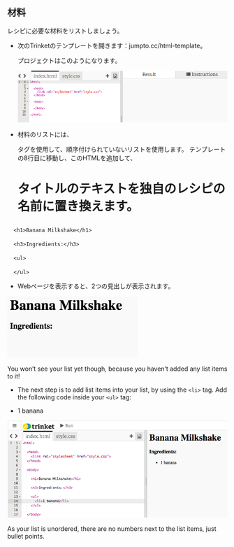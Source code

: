 ## 材料

レシピに必要な材料をリストしましょう。

+ 次のTrinketのテンプレートを開きます：jumpto.cc/html-template。
    
    プロジェクトはこのようになります。
    
    ![スクリーンショット](images/recipe-starter.png)

+ 材料のリストには、
    
    タグを使用して、順序付けられていないリストを使用します。 テンプレートの8行目に移動し、このHTMLを追加して、
    
    # タイトルのテキストを独自のレシピの名前に置き換えます。</p></li> </ul> 
    
        <h1>Banana Milkshake</h1>
        
        <h3>Ingredients:</h3>
        
        <ul>
        
        </ul>
        
    
    + Webページを表示すると、2つの見出しが表示されます。
    
    ![スクリーンショット](images/recipe-headings.png)
    
    You won’t see your list yet though, because you haven’t added any list items to it!
    
    + The next step is to add list items into your list, by using the `<li>` tag. Add the following code inside your `<ul>` tag:
    
        <li>1 banana</li>
        
    
    ![screenshot](images/recipe-ul.png)
    
    As your list is unordered, there are no numbers next to the list items, just bullet points.